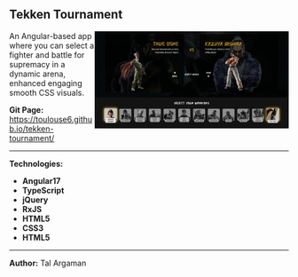 ## Tekken Tournament

<img align="right" src="src/assets/tekken-screen.png" alt="tekken-screenshot" width="350">

An Angular-based app where you can select a fighter and battle for supremacy in a dynamic arena, enhanced engaging smooth CSS visuals.

**Git Page:**  
https://toulouse6.github.io/tekken-tournament/

---

**Technologies:**

- **Angular17**
- **TypeScript**
- **jQuery**
- **RxJS**
- **HTML5**
- **CSS3**
- **HTML5**

---

**Author:** Tal Argaman